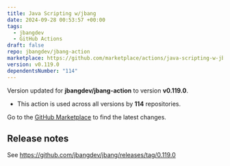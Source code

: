 ```yaml
---
title: Java Scripting w/jbang
date: 2024-09-28 00:53:57 +00:00
tags:
  - jbangdev
  - GitHub Actions
draft: false
repo: jbangdev/jbang-action
marketplace: https://github.com/marketplace/actions/java-scripting-w-jbang
version: v0.119.0
dependentsNumber: "114"
---
```



Version updated for **jbangdev/jbang-action** to version **v0.119.0**.
- This action is used across all versions by **114** repositories.

Go to the [GitHub Marketplace](https://github.com/marketplace/actions/java-scripting-w-jbang) to find the latest changes.

## Release notes

See https://github.com/jbangdev/jbang/releases/tag/0.119.0

